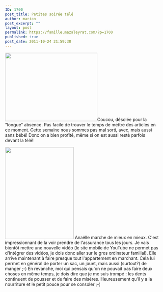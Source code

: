 ```yaml
---
ID: 1700
post_title: Petites soirée télé
author: marion
post_excerpt: ""
layout: post
permalink: https://famille.mazaleyrat.com/?p=1700
published: true
post_date: 2011-10-24 21:59:30
---
```

<a href="http://famille.mazaleyrat.com/wp-content/uploads/2011/10/wpid-IMG-20111025-WA0000.jpg"><img src="http://famille.mazaleyrat.com/wp-content/uploads/2011/10/wpid-IMG-20111025-WA0000-300x223.jpg" alt="" title="devant la télé avec Papa" width="300" height="223" class="alignleft size-medium wp-image-1701" /></a>Coucou, désolée pour la "longue" absence. Pas facile de trouver le temps de mettre des articles en ce moment. Cette semaine nous sommes pas mal sorti, avec, mais aussi sans bébé! Donc on a bien profité, même si on est aussi resté parfois devant la télé!

<a href="http://famille.mazaleyrat.com/wp-content/uploads/2011/10/wpid-IMG-20111025-WA0001.jpg"><img src="http://famille.mazaleyrat.com/wp-content/uploads/2011/10/wpid-IMG-20111025-WA0001-223x300.jpg" alt="" title="petit gâteau pour la soirée" width="223" height="300" class="alignright size-medium wp-image-1703" /></a>
Anaëlle marche de mieux en mieux. 
C'est impressionnant de la voir prendre de l'assurance tous les jours. Je vais bientôt mettre une nouvelle vidéo (le site mobile de YouTube ne permet pas d'intégrer des vidéos, je dois donc aller sur le gros ordinateur familial). 
Elle arrive maintenant à faire presque tout l'appartement en marchant. Cela lui permet en général de porter un sac, un jouet, mais aussi (surtout?) de manger ;-)
En revanche, moi qui pensais qu'on ne pouvait pas faire deux choses en même temps, je dois dire que je me suis trompé : les dents continuent de pousser et de faire des misères. Heureusement qu'il y a la nourriture et le petit pouce pour se consoler ;-)